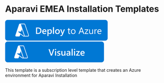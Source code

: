 # Aparavi EMEA Installation Templates 


[![Deploy To Azure](https://raw.githubusercontent.com/Azure/azure-quickstart-templates/master/1-CONTRIBUTION-GUIDE/images/deploytoazure.svg?sanitize=true)](https://portal.azure.com/#create/Microsoft.Template/uri/https://github.com/aparaviemea/Installation/blob/main/azuredeploy.json) [![Visualize](https://raw.githubusercontent.com/Azure/azure-quickstart-templates/master/1-CONTRIBUTION-GUIDE/images/visualizebutton.svg?sanitize=true)](http://armviz.io/#/?load=https://github.com/aparaviemea/Installation/blob/main/azuredeploy.json)

This template is a subscription level template that creates an Azure environment for Aparavi Installation 
